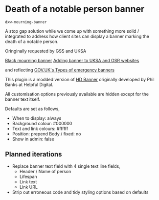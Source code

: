 # Death of a notable person banner
`dxw-mourning-banner`

A stop gap solution while we come up with something more solid / integrated to address how client sites can display a banner marking the death of a notable person.

Oringinally requested by GSS and UKSA

[Black mourning banner](https://dxw.zendesk.com/agent/tickets/13933)
[Adding banner to UKSA and OSR websites](https://dxw.zendesk.com/agent/tickets/13864)

and reflecting [GOV.UK's Types of emergency banners](https://docs.publishing.service.gov.uk/manual/emergency-publishing.html#types-of-emergency-banners)

This plugin is a modded version of [HD Banner](https://github.com/dxw/hd-banner) originally developed by Phil Banks at Helpful Digital.

All customisation options previously available are hidden except for the banner text itself.

Defaults are set as follows,

* When to display: always
* Background colour: #000000
* Text and link colours: #ffffff
* Position: prepend Body / fixed: no
* Show in admin: false
 
## Planned iterations

* Replace banner text field with 4 single text line fields,
    * Header / Name of person
    * Lifespan
    * Link text
    * Link URL 
* Strip out erroneous code and tidy styling options based on defaults